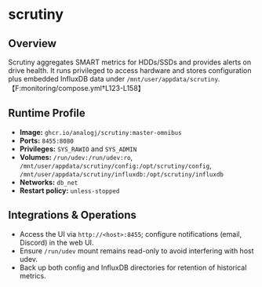 <!--
title: scrutiny
description:
published: true
date: 2025-10-19T08:57:42Z
tags:
editor: markdown
-->

# scrutiny

## Overview
Scrutiny aggregates SMART metrics for HDDs/SSDs and provides alerts on drive health. It runs privileged to access hardware and stores configuration plus embedded InfluxDB data under `/mnt/user/appdata/scrutiny`.【F:monitoring/compose.yml†L123-L158】

## Runtime Profile
- **Image:** `ghcr.io/analogj/scrutiny:master-omnibus`
- **Ports:** `8455:8080`
- **Privileges:** `SYS_RAWIO` and `SYS_ADMIN`
- **Volumes:** `/run/udev:/run/udev:ro`, `/mnt/user/appdata/scrutiny/config:/opt/scrutiny/config`, `/mnt/user/appdata/scrutiny/influxdb:/opt/scrutiny/influxdb`
- **Networks:** `db_net`
- **Restart policy:** `unless-stopped`

## Integrations & Operations
- Access the UI via `http://<host>:8455`; configure notifications (email, Discord) in the web UI.
- Ensure `/run/udev` mount remains read-only to avoid interfering with host udev.
- Back up both config and InfluxDB directories for retention of historical metrics.

